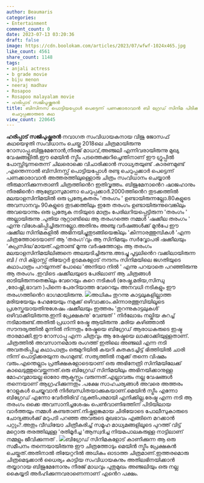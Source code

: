 ```yaml
---
author: Beaumaris
categories:
- Entertainment
comment_count: 0
date: 2023-07-13 03:20:36
draft: false
image: https://cdn.boolokam.com/articles/2023/07/wfwf-1024x465.jpg
like_count: 4561
share_count: 1148
tags:
- anjali actress
- b grade movie
- biju menon
- neeraj madhav
- Rosapoo
- Rosapoo malayalam movie
- ഹരിപ്പാട് സജിപുഷ്ക്കരൻ
title: ബിസിനസ് പൊട്ടിയപ്പോൾ പെട്ടെന്ന് പണക്കാരാവാൻ ബി ഗ്രേഡ് സിനിമ പിടിക്കാനിറങ്ങിയ
  ചെറുപ്പക്കാരുടെ കഥ
view_count: 220645
---
```


**ഹരിപ്പാട് സജിപുഷ്ക്കരൻ** നവാഗത സംവിധായകനായ വിജു ജോസഫ് കഥയെഴുതി സംവിധാനം ചെയ്ത 2018ലെ ചിത്രമായിരുന്നു റോസാപ്പൂ.ബിജുമേനോൻ,നീരജ് മാധവ്,അഞ്ജലി എന്നിവരായിരുന്നു മുഖ്യ വേഷങ്ങളിൽ.ഈ മെയിൻ സ്ട്രീം പടത്തെക്കുറിച്ചെന്തിനാണ് ഈ ഗ്രൂപ്പിൽ പോസ്റ്റിടുന്നതെന്ന് ചിലരൊക്കെ വിചാരിക്കാൻ സാധ്യതയുണ്ട് .കാരണമുണ്ട് ,എന്തെന്നാൽ ബിസിനസ്സ് പൊട്ടിയപ്പോൾ രണ്ടു ചെറുപ്പക്കാർ പെട്ടെന്ന് പണക്കാരാവാൻ അത്തരത്തിലുള്ളൊരു ചിത്രം സംവിധാനം ചെയ്യാൻ തീരുമാനിക്കുന്നതാണീ ചിത്രത്തിൻെറ ഇതിവൃത്തം. [](https://cdn.boolokam.com/articles/2023/07/rrrrrtt.jpg)ബിജുമേനാൻെറ ഷാജഹാനും നീരജിൻെറ ആബ്രോസുമാണാ ചെറുപ്പക്കാർ.2000ത്തിൻെറ തുടക്കത്തിൽ മലയാളസിനിമയിൽ ഒരു പ്രത്യേകതരം 'തരംഗം ' ഉണ്ടായിരുന്നല്ലോ.80കളുടെ അവസാനവും 90കളുടെ തുടക്കത്തിലും ഇതേ തരംഗം ഉണ്ടായിരുന്നുവെങ്കിലും അവയൊന്നും ഒരു പ്രത്യേക നടിയുടെ മാത്രം പേരിലറിയപ്പെട്ടിരുന്ന 'തരംഗം ' അല്ലായിരുന്നു .പുതിയ നൂറ്റാണ്ടിലെ ആ തരംഗത്തെ നമ്മൾ 'ഷക്കീല തരംഗം ' എന്നു വിശേഷിപ്പിച്ചിരുന്നല്ലോ.അതിനും അഞ്ചു വർഷങ്ങൾക്ക് മുൻപേ ഈ ഷക്കീല സിനിമകളിൽ അഭിനയിച്ചുതുടങ്ങിയെങ്കിലും 'കിന്നാരത്തുമ്പികൾ 'എന്ന ചിത്രത്തോടെയാണ് ആ 'തരംഗ'വും ആ സിനിമയും സർവ്വോപരി ഷക്കീലയും 'കുപ്രസിദ്ധ'മായത്.ഏതാണ്ട് മൂന്നു വർഷത്തോളം ആ തരംഗം മലയാളസിനിമയിലിങ്ങനെ അലയടിച്ചിരുന്നു.അടച്ചു പൂട്ടലിൻെറ വക്കിലായിരുന്ന ബി / സി ക്ളാസ്സ് തിയേറ്റർ ഉടമകളോട് നന്ദനം സിനിമയിലെ ജഗതിയുടെ കഥാപാത്രം പറയുന്നത് പോലെ 'അനിയാ നിൽ ' എന്നു പറയാതെ പറഞ്ഞിരുന്നു ആ തരംഗം .ഇവിടെ ഷക്കീലയുടെ പേരിലാണ് ആ ചിത്രങ്ങൾ ഓടിയിരുന്നതെങ്കിലും വേറെയും കുറെ നടികൾ (രേഷ്മ,മരിയ,സിന്ധു ,രോഷ്നി,ഭാവന )പിന്നെ പേരറിയാത്ത വേറെയും അനവധി നടികളും ഈ തരംഗത്തിൻെറ ഭാഗമായിരുന്നു. [![](https://cdn.boolokam.com/articles/2023/07/wfwf-1024x465.jpg)](https://cdn.boolokam.com/articles/2023/07/wfwf.jpg)അധികം തുറന്നു കാട്ടലുകളില്ലാത്ത മരിയയേയും ഹേമയേയും നമുക്ക് ഒഴിവാക്കാം.കിന്നാരത്തുമ്പിയിലൂടെ പ്രശസ്തയായതിനുശേഷം ഷക്കീലയും ഇത്തരം 'തുറന്നുകാട്ടലുകൾ' ഒഴിവാക്കിയിരുന്നു.ഇനി പ്രേക്ഷകനു' വേണ്ടത് ' നിർലോഭം നല്കിയ കുറച്ച് നടിമാരുണ്ട്.അതിൽ പ്രധാനി രേഷ്മ ആയിരുന്നു .മരിയ കഴിഞ്ഞാൽ സൗന്ദര്യത്തിൽ മുന്നിൽ നിന്നതും രേഷ്മയെ ബിഗ്രേഡ് ആരാധകരുടെ ഇഷ്ട താരമാക്കി.ഈ റോസാപ്പൂ എന്ന ചിത്രവും ആ രേഷ്മയെ ലാക്കാക്കിയുള്ളതാണ്. ചിത്രത്തിൽ അവസാനമൊരു രംഗത്ത് ഇതിലെ അഞ്ജലി എന്ന നടി അവതരിപ്പിച്ച കഥാപാത്രം ഒരുമുറിയിൽ കയറി കതകടച്ചിട്ട് ഭിത്തിയിൽ ചാരി നിന്ന് പൊട്ടിക്കരയുന്ന രംഗമുണ്ട്. സത്യത്തിൽ നമുക്ക് തന്നെ വിഷമം വരും.എന്തെല്ലാം പ്രതീക്ഷകളോടെയാണ് ഒരു അഭിനേത്രി സിനിമയിലേക്ക് കാലെടുത്തുവെയ്ക്കുന്നത്.ഒരു ബിഗ്രേഡ് സിനിമയിലും അഭിനയിക്കാനുള്ള മോഹവുമായല്ല ഓരോ ആക്ട്രസ്സും വരുന്നത്.എല്ലാവരും നല്ല വേഷങ്ങൾ തന്നെയാണ് ആഗ്രഹിക്കുന്നതും .പക്ഷേ സാഹചര്യങ്ങൾ അവരെ അത്തരം റോളുകൾ ചെയ്യുവാൻ നിർബന്ധിതയാക്കുകയാണ്.മെയിൻ സ്ട്രീം എന്നോ ബിഗ്രേഡ് എന്നോ വേർതിരിവ് വ്യക്തിപരമായി എനിക്കില്ല.രേഷ്മ എന്ന നടി ആ തരംഗം ഒക്കെ അവസാനിച്ചശേഷം പെൺവാണിഭത്തിന് പിടിയിലായ വാർത്തയും നമ്മൾ കണ്ടതാണ്.നിഷ്ക്കളങ്കമായ ചിരിയോടെ പോലീസുകാരുടെ ചോദ്യങ്ങൾക്ക് മറുപടി പറഞ്ഞ അവരുടെ മുഖഭാവം എങ്ങിനെ മറക്കാൻ പറ്റും?.അതും വീഡിയോ ചിത്രീകരിച്ച് സമൂഹ മാധ്യമങ്ങളിലൂടെ പുറത്ത് വിട്ട് മറ്റൊരു തരത്തിലുള്ള 'രതിമൂർച്ച 'ആസ്വദിച്ച നിയമപാലകരുള്ള നാട്ടിലാണ് നമ്മളും ജീവിക്കുന്നത് . [![](https://cdn.boolokam.com/articles/2023/07/fwwfffff-1.jpg)](https://cdn.boolokam.com/articles/2023/07/fwwfffff-1.jpg)ബിഗ്രേഡ് സിനിമകളോട് കാണിക്കുന്ന ആ ഒരു സമീപനം തന്നെയായിരുന്നു ഈ ചിത്രത്തോടും മെയിൻ സ്ട്രീം പ്രേക്ഷകൻ ചെയ്തത്.അതിനാൽ തിയേറ്ററിൽ അധികം ഓടാത്ത ചിത്രമാണ്.ഇത്തരമൊരു ചിത്രമെടുക്കാൻ ധെെര്യം കാട്ടിയ സംവിധായകനും അതിലഭിനയിക്കാൻ തയ്യാറായ ബിജുമേനോനും നീരജ് മാധവും പുതുമുഖം അഞ്ജലിയും ഒരു നല്ല കെെയ്യടി അർഹിക്കുന്നവരാണെന്നാണ് എൻെറ പക്ഷം.